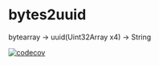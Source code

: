 # bytes2uuid
bytearray -> uuid(Uint32Array x4) -> String

[![codecov](https://codecov.io/gh/takanori-yanagitani/bytes2uuid/branch/master/graph/badge.svg)](https://codecov.io/gh/takanori-yanagitani/bytes2uuid)
